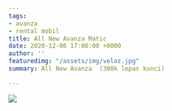 ```yaml
---
tags:
- avanza
- rental mobil
title: All New Avanza Matic
date: 2020-12-06 17:00:00 +0000
author: ''
featuredimg: "/assets/img/veloz.jpg"
summary: All New Avanza  (300k lepas kunci)

---
```

![](/assets/img/veloz.jpg)